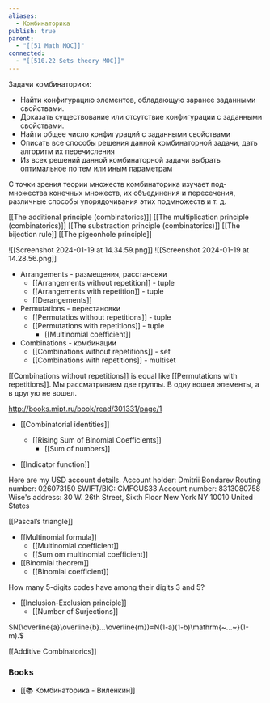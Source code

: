 ```yaml
---
aliases:
  - Комбинаторика
publish: true
parent:
  - "[[51 Math MOC]]"
connected:
  - "[[510.22 Sets theory MOC]]"
---
```

Задачи комбинаторики:
- Найти конфигурацию элементов, обладающую заранее заданными свойствами.
- Доказать существование или отсутствие конфигурации с заданными свойствами.
- Найти общее число конфигураций с заданными свойст­вами
- Описать все способы решения данной комбинаторной задачи, дать алгоритм их перечисления
- Из всех решений данной комбинаторной задачи выбрать оптимальное по тем или иным параметрам

С точки зрения теории множеств комбинаторика изучает под­ множества конечных множеств, их объединения и пересечения, различные способы упорядочивания этих подмножеств и т. д.

[[The additional principle (combinatorics)]]
[[The multiplication principle (combinatorics)]]
[[The substraction principle (combinatorics)]]
[[The bijection rule]] 
[[The pigeonhole principle]]

![[Screenshot 2024-01-19 at 14.34.59.png]]
![[Screenshot 2024-01-19 at 14.28.56.png]]


- Arrangements - размещения, расстановки
	- [[Arrangements without repetition]] - tuple
	- [[Arrangements with repetition]] - tuple
	- [[Derangements]]
- Permutations - перестановки
	- [[Permutatios without repetitions]] - tuple
	- [[Permutations with repetitions]] - tuple
		- [[Multinomial coefficient]]
- Combinations - комбинации
	- [[Combinations without repetitions]] - set
	- [[Combinations with repetitions]] - multiset

[[Combinations without repetitions]] is equal like [[Permutations with repetitions]]. Мы рассматриваем две группы. В одну вошел элементы, а в другую не вошел.

http://books.mipt.ru/book/read/301331/page/1

- [[Combinatorial identities]]
	- [[Rising Sum of Binomial Coefficients]]
		- [[Sum of numbers]]

- [[Indicator function]]

Here are my USD account details. Account holder: Dmitrii Bondarev Routing number: 026073150 SWIFT/BIC: CMFGUS33 Account number: 8313080758 Wise's address: 30 W. 26th Street, Sixth Floor New York NY 10010 United States

[[Pascal’s triangle]]

- [[Multinomial formula]]
	- [[Multinomial coefficient]]
	- [[Sum om multinomial coefficient]]
- [[Binomial theorem]] 
	- [[Binomial coefficient]]

How many 5-digits codes have among their digits 3 and 5?

- [[Inclusion-Exclusion principle]]
	- [[Number of Surjections]]


$N(\overline{a}\overline{b}...\overline{m})=N(1-a)(1-b)\mathrm{~...~}(1-m).$


[[Additive Combinatorics]]


### Books
- [[📚 Комбинаторика - Виленкин]]








